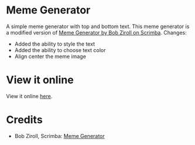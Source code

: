 # Meme Generator

A simple meme generator with top and bottom text. This meme generator is a modified version of [Meme Generator by Bob Ziroll on Scrimba](https://scrimba.com/learn/learnreact).
Changes:

- Added the ability to style the text
- Added the ability to choose text color
- Align center the meme image

# View it online

View it online [here](https://mcp-meme-generator.netlify.app/).

# Credits

- Bob Ziroll, Scrimba: [Meme Generator](https://scrimba.com/learn/learnreact)
